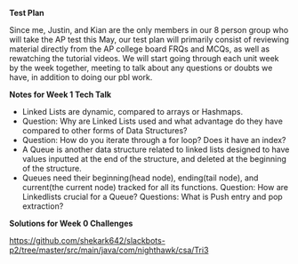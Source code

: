 
**Test Plan**

Since me, Justin, and Kian are the only members in our 8 person group who will take the AP test this May, our test plan will primarily consist of reviewing material directly from the AP college board FRQs and MCQs, as well as rewatching the tutorial videos. We will start going through each unit week by the week together, meeting to talk about any questions or doubts we have, in addition to doing our pbl work.


**Notes for Week 1 Tech Talk**
* Linked Lists are dynamic, compared to arrays or Hashmaps. 
* Question: Why are Linked Lists used and what advantage do they have compared to other forms of Data Structures?
* Question: How do you iterate through a for loop? Does it have an index?
* A Queue is another data structure related to linked lists designed to have values inputted at the end of the structure, and deleted at the beginning of the structure.
* Queues need their beginning(head node), ending(tail node), and current(the current node) tracked for all its functions.
Question: How are Linkedlists crucial for a Queue?
Questions: What is Push entry and pop extraction?

**Solutions for Week 0 Challenges**

https://github.com/shekark642/slackbots-p2/tree/master/src/main/java/com/nighthawk/csa/Tri3

